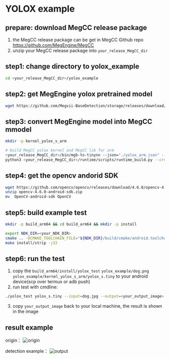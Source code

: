 # YOLOX example
## prepare: download MegCC release package
1. the MegCC release package can be get in MegCC Github repo https://github.com/MegEngine/MegCC
2. unzip your MegCC release package into `your_release_MegCC_dir` 

## step1: change directory to yolox_example

``` bash
cd <your_release_MegCC_dir>/yolox_example
```


## step2: get MegEngine yolox pretrained model

``` bash
wget https://github.com/Megvii-BaseDetection/storage/releases/download/0.0.1/yolox_s.mge
```

## step3: convert MegEngine model into MegCC mmodel

```bash
mkdir -p kernel_yolox_s_arm 

# build MegCC yolox kernel and MegCC lib for arm 
<your_release_MegCC_dir>/bin/mgb-to-tinynn --json="./yolox_arm.json" --arm64v7
python3 <your_release_MegCC_dir>/runtime/scripts/runtime_build.py --cross_build --kernel_dir ./kernel_yolox_s_arm/ --remove_old_build --cross_build_target_arch aarch64
```

## step4: get the opencv andorid SDK

```bash
wget https://github.com/opencv/opencv/releases/download/4.6.0/opencv-4.6.0-android-sdk.zip
unzip opencv-4.6.0-android-sdk.zip 
mv  OpenCV-android-sdk OpenCV 
```
## step5: build example test
```bash
mkdir -p build_arm64 && cd build_arm64 && mkdir -p install

export NDK_DIR=<your_NDK_DIR> 
cmake .. -DCMAKE_TOOLCHAIN_FILE="${NDK_DIR}/build/cmake/android.toolchain.cmake"  -DANDROID_NDK="$NDK_DIR" -DANDROID_ABI=arm64-v8a  -DANDROID_NATIVE_API_LEVEL=21 -DCMAKE_BUILD_TYPE=Release -DCMAKE_INSTALL_PREFIX=$PWD/install -DRUNTIME_KERNEL_DIR=$PWD/../kernel_yolox_s_arm -DOpenCV_DIR=$PWD/../OpenCV/sdk/native/jni/abi-arm64-v8a
make install/strip -j32

```
## step6: run the test 

1. copy the `build_arm64/install/yolox_test`  `yolox_example/dog.png` `yolox_example/kernel_yolox_s_arm/yolox_s.tiny` to your android device(scp over termux or adb push)
2. run test with cmdline:

```bash
./yolox_test yolox_s.tiny --input=dog.jpg --output=<your_output_image>
```

3. copy `your_output_image` back to your local machine, the result is shown in the image

## result example
origin：
![origin](./dog.jpg)

detection example：
![output](./out.jpg)
